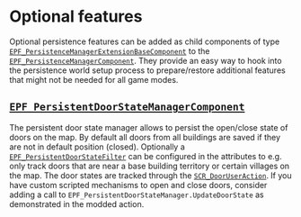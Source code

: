 # Optional features
Optional persistence features can be added as child components of type [`EPF_PersistenceManagerExtensionBaseComponent`](https://enfusionengine.com/api/redirect?to=enfusion://ScriptEditor/Scripts/Game/EPF_PersistenceManagerExtensionBaseComponent.c;6) to the [`EPF_PersistenceManagerComponent`](https://enfusionengine.com/api/redirect?to=enfusion://ScriptEditor/Scripts/Game/EPF_PersistenceManagerComponent.c;28). They provide an easy way to hook into the persistence world setup process to prepare/restore additional features that might not be needed for all game modes.

## [`EPF_PersistentDoorStateManagerComponent`](https://enfusionengine.com/api/redirect?to=enfusion://ScriptEditor/Scripts/Game/DoorManager/EPF_PersistentDoorStateManagerComponent.c;8)
The persistent door state manager allows to persist the open/close state of doors on the map. By default all doors from all buildings are saved if they are not in default position (closed). Optionally a [`EPF_PersistentDoorStateFilter`](https://enfusionengine.com/api/redirect?to=enfusion://ScriptEditor/Scripts/Game/DoorManager/EPF_PersistentDoorStateFilter.c;2) can be configured in the attributes to e.g. only track doors that are near a base building territory or certain villages on the map.
The door states are tracked through the [`SCR_DoorUserAction`](https://enfusionengine.com/api/redirect?to=enfusion://ScriptEditor/Scripts/Game/DoorManager/SCR_DoorUserAction.c;7). If you have custom scripted mechanisms to open and close doors, consider adding a call to `EPF_PersistentDoorStateManager.UpdateDoorState` as demonstrated in the modded action.
